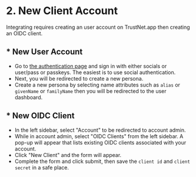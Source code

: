 # 2. New Client Account

Integrating requires creating an user account on TrustNet.app then creating an OIDC client.

## * New User Account

* Go to [the authentication page](https://auth.trustnet.app/auth) and sign in with either socials or user/pass or passkeys. The easiest is to use social authentication. 
* Next, you will be redirected to create a new persona.
* Create a new persona by selecting name attributes such as `alias` or `givenName` or `familyName` then you will be redirected to the user dashboard.

## * New OIDC Client

* In the left sidebar, select "Account" to be redirected to account admin.
* While in account admin, select "OIDC Clients" from the left sidebar. A pop-up will appear that lists existing OIDC clients associated with your account.
* Click "New Client" and the form will appear.
* Complete the form and click submit, then save the `client id` and `client secret` in a safe place.